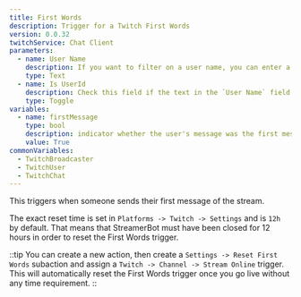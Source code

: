 ```yaml
---
title: First Words
description: Trigger for a Twitch First Words
version: 0.0.32
twitchService: Chat Client
parameters:
  - name: User Name
    description: If you want to filter on a user name, you can enter a user name in this field
    type: Text
  - name: Is UserId
    description: Check this field if the text in the `User Name` field is a user id
    type: Toggle
variables:
  - name: firstMessage
    type: bool
    description: indicator whether the user's message was the first message **ever** in the channel
    value: True
commonVariables:
  - TwitchBroadcaster
  - TwitchUser
  - TwitchChat
---
```


This triggers when someone sends their first message of the stream.

The exact reset time is set in `Platforms -> Twitch -> Settings` and is `12h` by default. That means that StreamerBot must have been closed for 12 hours in order to reset the First Words trigger.

::tip
You can create a new action, then create a  `Settings -> Reset First Words` subaction and assign a `Twitch -> Channel -> Stream Online` trigger. This will automatically reset the First Words trigger once you go live without any time requirement.
::